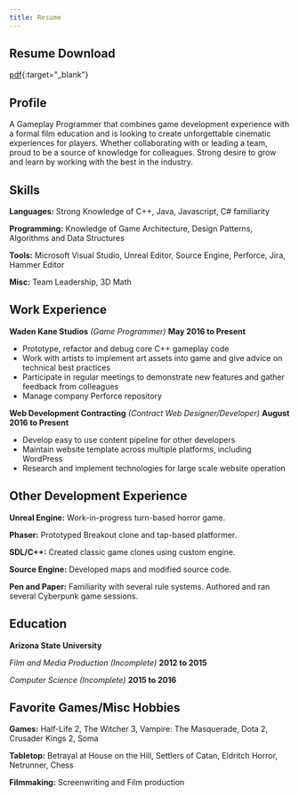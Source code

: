 ```yaml
---
title: Resume
---
```


## Resume Download
[pdf](/assets/Caleb_Smith_Programmer_Resume){:target="_blank"}

## Profile
A Gameplay Programmer that combines game development experience with a formal film education and is looking to create unforgettable cinematic experiences for players. Whether collaborating with or leading a team, proud to be a source of knowledge for colleagues. Strong desire to grow and learn by working with the best in the industry.

## Skills
**Languages:**  Strong Knowledge of C++,   Java,   Javascript,   C# familiarity

**Programming:**  Knowledge of Game Architecture,   Design Patterns,   Algorithms and Data Structures

**Tools:**  Microsoft Visual Studio,   Unreal Editor,   Source Engine,    Perforce,   Jira,   Hammer Editor

**Misc:**  Team Leadership,  3D Math


## Work Experience
**Waden Kane Studios**   _(Game Programmer)_  **May 2016 to Present**

- Prototype, refactor and debug core C++ gameplay code
- Work with artists to implement art assets  into game and give advice on technical best practices
- Participate in regular meetings to demonstrate new features  and gather feedback from colleagues
- Manage company Perforce repository


**Web Development Contracting**   _(Contract Web Designer/Developer)_   **August 2016 to Present**

- Develop easy to use content pipeline for other developers
- Maintain website template across multiple platforms, including WordPress
- Research and implement technologies for large scale website operation


## Other Development Experience
**Unreal Engine:**  Work-in-progress turn-based horror game.

**Phaser:**  Prototyped Breakout clone and tap-based platformer.

**SDL/C++:**  Created classic game clones using custom engine.

**Source Engine:**  Developed maps and modified source code.

**Pen and Paper:**  Familiarity with several rule systems. Authored and ran several Cyberpunk game sessions.

## Education
**Arizona State University**

_Film and Media Production (Incomplete)_  **2012 to 2015**

_Computer Science (Incomplete)_  **2015 to 2016**

## Favorite Games/Misc Hobbies
**Games:** Half-Life 2,  The Witcher 3,  Vampire: The Masquerade,  Dota 2,  Crusader Kings 2,  Soma

**Tabletop:** Betrayal at House on the Hill,  Settlers of Catan,  Eldritch Horror,  Netrunner,  Chess

**Filmmaking:** Screenwriting and Film production
